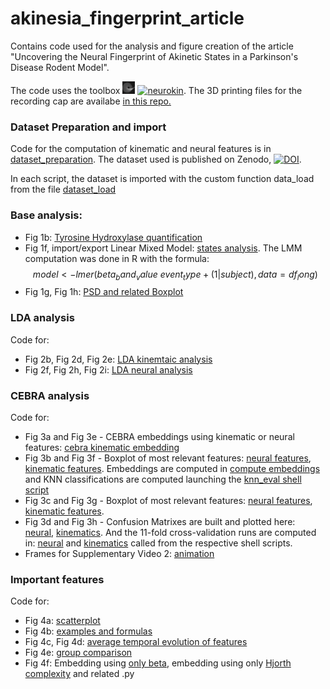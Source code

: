# akinesia_fingerprint_article
Contains code used for the analysis and figure creation of the article "Uncovering the Neural Fingerprint of Akinetic States in a Parkinson's Disease Rodent Model".

The code uses the toolbox <img src="https://github.com/ELGarulli/neurokin/blob/main/docs/favicon.png" height="20" alt="neurokin logo"> [![neurokin](https://img.shields.io/badge/neurokin-package-blue)](https://github.com/ELGarulli/neurokin).
The 3D printing files for the recording cap are availabe [in this repo.](https://github.com/ELGarulli/headstage_cap)
### Dataset Preparation and import
Code for the computation of kinematic and neural features is in [dataset_preparation](./dataset_preparation). The dataset used is published on Zenodo, [![DOI](https://zenodo.org/badge/DOI/10.5281/zenodo.15163493.svg)](https://doi.org/10.5281/zenodo.15163493).

In each script, the dataset is imported with the custom function data_load from the file [dataset_load](./dataset_preparation/dataset_load.py)

### Base analysis:
- Fig 1b: [Tyrosine Hydroxylase quantification](th_staining/th_staining.ipynb)
- Fig 1f, import/export Linear Mixed Model: [states analysis](linear_mixed_model/LMM_PSD.ipynb). The LMM computation was done in R with the formula: $$model <- lmer( beta_band_value ~ event_type + (1 | subject), data = df_long )$$
- Fig 1g, Fig 1h: [PSD and related Boxplot](linear_mixed_model/boxplot_PSD.ipynb)

### LDA analysis
Code for:
- Fig 2b, Fig 2d, Fig 2e: [LDA kinemtaic analysis](lda_analysis/LDA_quantificaiton_kin.ipynb)
- Fig 2f, Fig 2h, Fig 2i: [LDA neural analysis](lda_analysis/LDA_quantificaiton.ipynb)

### CEBRA analysis
Code for:
- Fig 3a and Fig 3e - CEBRA embeddings using kinematic or neural features: [cebra kinematic embedding](cebra_analysis/full_run/main_plot/cebra_neural.ipynb)
- Fig 3b and Fig 3f - Boxplot of most relevant features: [neural features](cebra_analysis/importance_scorer/quantification.ipynb), [kinematic features](cebra_analysis/importance_scorer/quantification_kin.ipynb). Embeddings are computed in [compute embeddings](cebra_analysis/importance_scorer/embeddings/compute_train_embedding.ipynb) and KNN classifications are computed launching the [knn_eval shell script](cebra_analysis/importance_scorer/knn_eval.sh)
- Fig 3c and Fig 3g - Boxplot of most relevant features: [neural features](cebra_analysis/full_run/heatmap/scatter_neu.ipynb), [kinematic features](cebra_analysis/full_run/heatmap/scatter_kin.ipynb).
- Fig 3d and Fig 3h - Confusion Matrixes are built and plotted here: [neural](cebra_analysis/neural_folds_cm/nerual_visualization.ipynb), [kinematics](cebra_analysis/kinematic_folds_cm/kin_visualization.ipynb). And the 11-fold cross-validation runs are computed in: [neural](cebra_analysis/neural_folds_cm/neural_run_offset.py) and [kinematics](cebra_analysis/kinematic_folds_cm/kinematic_run_offset.py) called from the respective shell scripts.
- Frames for Supplementary Video 2: [animation](cebra_analysis/animation/animation_walk_runwise.ipynb)

### Important features
Code for:
- Fig 4a: [scatterplot](lda_analysis/LDA_x_CEBRA.ipynb)
- Fig 4b: [examples and formulas](hjort_viz/hjorth_viz.ipynb)
- Fig 4c, Fig 4d: [average temporal evolution of features](modulated_features/avg_neural_time_evo.ipynb)
- Fig 4e: [group comparison](modulated_features/group_comparison.ipynb)
- Fig 4f: Embedding using [only beta](cebra_analysis/discovered_feat_comparison/nerual_visualization_beta.ipynb), embedding using only [Hjorth complexity](cebra_analysis/discovered_feat_comparison/nerual_visualization_complex.ipynb) and related .py
